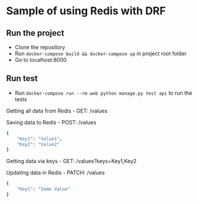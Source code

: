 # Sample of using Redis with DRF

## Run the project
- Clone the repository
- Run `docker-compose build && docker-compose up` in project root folder
- Go to localhost:8000

## Run test
- Run `docker-compose run --rm web python manage.py test api` to run the tests

Getting all data from Redis - GET: /values

Saving data to Redis - POST: /values

```bash
{
    "Key1": "Value1",
    "Key2": "Value2"
}
```

Getting data via keys - GET: /values?keys=Key1,Key2

Updating data in Redis - PATCH: /values

```bash
{
    "Key1": "Some Value"
}
```
